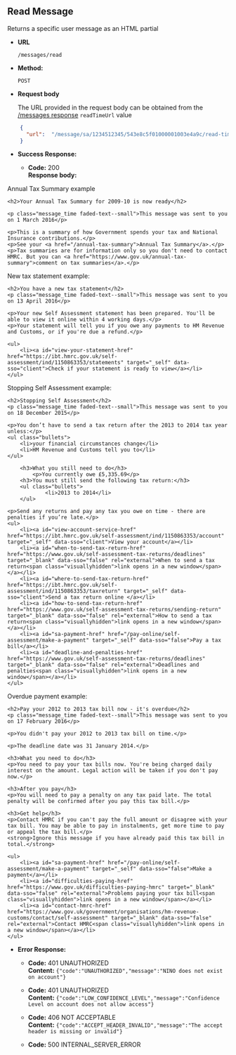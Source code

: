 Read Message
----
  Returns a specific user message as an HTML partial

* **URL**

  `/messages/read`

* **Method:**

  `POST`

*  **Request body**

    The URL provided in the request body can be obtained from the [/messages response](docs/messages.md) ```readTimeUrl``` value

```json
    {
      "url":  "/message/sa/1234512345/543e8c5f01000001003e4a9c/read-time"
    }
```

* **Success Response:**

  * **Code:** 200 <br />
    **Response body:**

Annual Tax Summary example
```hmtl
<h2>Your Annual Tax Summary for 2009-10 is now ready</h2>

<p class="message_time faded-text--small">This message was sent to you on 1 March 2016</p>

<p>This is a summary of how Government spends your tax and National Insurance contributions.</p>
<p>See your <a href="/annual-tax-summary">Annual Tax Summary</a>.</p>
<p>Tax summaries are for information only so you don't need to contact HMRC. But you can <a href="https://www.gov.uk/annual-tax-summary">comment on tax summaries</a>.</p>
```

New tax statement example:
```hmtl
<h2>You have a new tax statement</h2>
<p class="message_time faded-text--small">This message was sent to you on 13 April 2016</p>

<p>Your new Self Assessment statement has been prepared. You'll be able to view it online within 4 working days.</p>
<p>Your statement will tell you if you owe any payments to HM Revenue and Customs, or if you're due a refund.</p>

<ul>
    <li><a id="view-your-statement-href" href="https://ibt.hmrc.gov.uk/self-assessment/ind/1150863353/statements" target="_self" data-sso="client">Check if your statement is ready to view</a></li>
</ul>

```

Stopping Self Assessment example:
```hmtl
<h2>Stopping Self Assessment</h2>
<p class="message_time faded-text--small">This message was sent to you on 18 December 2015</p>

<p>You don’t have to send a tax return after the 2013 to 2014 tax year unless:</p>
<ul class="bullets">
    <li>your financial circumstances change</li>
    <li>HM Revenue and Customs tell you to</li>
</ul>

    <h3>What you still need to do</h3>
        <p>You currently owe £5,335.69</p>
    <h3>You must still send the following tax return:</h3>
    <ul class="bullets">
            <li>2013 to 2014</li>
    </ul>

<p>Send any returns and pay any tax you owe on time - there are penalties if you’re late.</p>
<ul>
    <li><a id="view-account-service-href" href="https://ibt.hmrc.gov.uk/self-assessment/ind/1150863353/account" target="_self" data-sso="client">View your account</a></li>
    <li><a id="when-to-send-tax-return-href" href="https://www.gov.uk/self-assessment-tax-returns/deadlines" target="_blank" data-sso="false" rel="external">When to send a tax return<span class="visuallyhidden">link opens in a new window</span></a></li>
    <li><a id="where-to-send-tax-return-href" href="https://ibt.hmrc.gov.uk/self-assessment/ind/1150863353/taxreturn" target="_self" data-sso="client">Send a tax return online </a></li>
    <li><a id="how-to-send-tax-return-href" href="https://www.gov.uk/self-assessment-tax-returns/sending-return" target="_blank" data-sso="false" rel="external">How to send a tax return<span class="visuallyhidden">link opens in a new window</span></a></li>
    <li><a id="sa-payment-href" href="/pay-online/self-assessment/make-a-payment" target="_self" data-sso="false">Pay a tax bill</a></li>
    <li><a id="deadline-and-penalties-href" href="https://www.gov.uk/self-assessment-tax-returns/deadlines" target="_blank" data-sso="false" rel="external">Deadlines and penalties<span class="visuallyhidden">link opens in a new window</span></a></li>
</ul>
```

Overdue payment example:
```hmtl
<h2>Pay your 2012 to 2013 tax bill now - it's overdue</h2>
<p class="message_time faded-text--small">This message was sent to you on 17 February 2016</p>

<p>You didn't pay your 2012 to 2013 tax bill on time.</p>

<p>The deadline date was 31 January 2014.</p>

<h3>What you need to do</h3>
<p>You need to pay your tax bills now. You're being charged daily interest on the amount. Legal action will be taken if you don't pay now.</p>

<h3>After you pay</h3>
<p>You will need to pay a penalty on any tax paid late. The total penalty will be confirmed after you pay this tax bill.</p>

<h3>Get help</h3>
<p>Contact HMRC if you can't pay the full amount or disagree with your tax bill. You may be able to pay in instalments, get more time to pay or appeal the tax bill.</p>
<strong>Ignore this message if you have already paid this tax bill in total.</strong>

<ul>
    <li><a id="sa-payment-href" href="/pay-online/self-assessment/make-a-payment" target="_self" data-sso="false">Make a payment</a></li>
    <li><a id="difficulties-paying-href" href="https://www.gov.uk/difficulties-paying-hmrc" target="_blank" data-sso="false" rel="external">Problems paying your tax bill<span class="visuallyhidden">link opens in a new window</span></a></li>
    <li><a id="contact-hmrc-href" href="https://www.gov.uk/government/organisations/hm-revenue-customs/contact/self-assessment" target="_blank" data-sso="false" rel="external">Contact HMRC<span class="visuallyhidden">link opens in a new window</span></a></li>
</ul>
```


* **Error Response:**

  * **Code:** 401 UNAUTHORIZED <br />
    **Content:** `{"code":"UNAUTHORIZED","message":"NINO does not exist on account"}`

  * **Code:** 401 UNAUTHORIZED <br />
    **Content:** `{"code":"LOW_CONFIDENCE_LEVEL","message":"Confidence Level on account does not allow access"}`

  * **Code:** 406 NOT ACCEPTABLE <br />
    **Content:** `{"code":"ACCEPT_HEADER_INVALID","message":"The accept header is missing or invalid"}`

  * **Code:** 500 INTERNAL_SERVER_ERROR <br />


